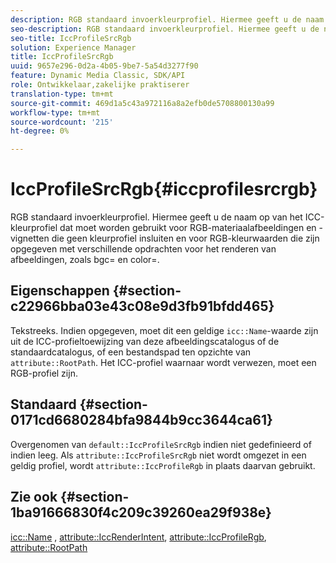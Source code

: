 ```yaml
---
description: RGB standaard invoerkleurprofiel. Hiermee geeft u de naam op van het ICC-kleurprofiel dat moet worden gebruikt voor RGB-materiaalafbeeldingen en -vignetten die geen kleurprofiel insluiten en voor RGB-kleurwaarden die zijn opgegeven met verschillende opdrachten voor het renderen van afbeeldingen, zoals bgc= en color=.
seo-description: RGB standaard invoerkleurprofiel. Hiermee geeft u de naam op van het ICC-kleurprofiel dat moet worden gebruikt voor RGB-materiaalafbeeldingen en -vignetten die geen kleurprofiel insluiten en voor RGB-kleurwaarden die zijn opgegeven met verschillende opdrachten voor het renderen van afbeeldingen, zoals bgc= en color=.
seo-title: IccProfileSrcRgb
solution: Experience Manager
title: IccProfileSrcRgb
uuid: 9657e296-0d2a-4b05-9be7-5a54d3277f90
feature: Dynamic Media Classic, SDK/API
role: Ontwikkelaar,zakelijke praktiserer
translation-type: tm+mt
source-git-commit: 469d1a5c43a972116a8a2efb0de5708800130a99
workflow-type: tm+mt
source-wordcount: '215'
ht-degree: 0%

---
```



# IccProfileSrcRgb{#iccprofilesrcrgb}

RGB standaard invoerkleurprofiel. Hiermee geeft u de naam op van het ICC-kleurprofiel dat moet worden gebruikt voor RGB-materiaalafbeeldingen en -vignetten die geen kleurprofiel insluiten en voor RGB-kleurwaarden die zijn opgegeven met verschillende opdrachten voor het renderen van afbeeldingen, zoals bgc= en color=.

## Eigenschappen {#section-c22966bba03e43c08e9d3fb91bfdd465}

Tekstreeks. Indien opgegeven, moet dit een geldige `icc::Name`-waarde zijn uit de ICC-profieltoewijzing van deze afbeeldingscatalogus of de standaardcatalogus, of een bestandspad ten opzichte van `attribute::RootPath`. Het ICC-profiel waarnaar wordt verwezen, moet een RGB-profiel zijn.

## Standaard {#section-0171cd6680284bfa9844b9cc3644ca61}

Overgenomen van `default::IccProfileSrcRgb` indien niet gedefinieerd of indien leeg. Als `attribute::IccProfileSrcRgb` niet wordt omgezet in een geldig profiel, wordt `attribute::IccProfileRgb` in plaats daarvan gebruikt.

## Zie ook {#section-1ba91666830f4c209c39260ea29f938e}

[icc::Name](../../../../../ir-api/material-cat/image-rendering-api-ref/c-ir-material-catalog/c-ir-icc-profile-map-reference/r-ir-name-icc.md#reference-7a293ede360e433782575f8f6a562ac2) ,  [attribute::IccRenderIntent](../../../../../ir-api/material-cat/image-rendering-api-ref/c-ir-material-catalog/c-ir-attributes-reference/r-ir-iccrenderintent.md#reference-3b80b7a4c25545a593c5076f318b5c40),  [attribute::IccProfileRgb](../../../../../ir-api/material-cat/image-rendering-api-ref/c-ir-material-catalog/c-ir-attributes-reference/r-ir-iccprofilergb.md#reference-cdaad25b155646ffa382d722fd324b30),  [attribute::RootPath](../../../../../ir-api/material-cat/image-rendering-api-ref/c-ir-material-catalog/c-ir-attributes-reference/r-ir-rootpath.md#reference-a4d7c96b62e14fcbad1740c702f160f3)
